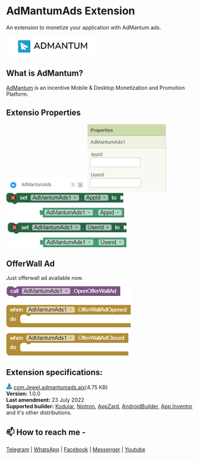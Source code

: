 # AdMantumAds Extension
An extension to monetize your application with AdMantum ads.

<img src="https://github.com/jewelshkjony/AdMantumAds/raw/main/images/cover.png"/>

## What is AdMantum?
<a href="https://admantum.com/">AdMantum</a> is an incentive Mobile & Desktop Monetization and Promotion Platform.

## Extensio Properties
<img src="https://github.com/jewelshkjony/AdMantumAds/raw/main/images/aix.png"/>

<img src="https://github.com/jewelshkjony/AdMantumAds/raw/main/images/property-1.png"/>

<img src="https://github.com/jewelshkjony/AdMantumAds/raw/main/images/property-2.png"/>

## OfferWall Ad
Just offerwall ad available now.

<img src="https://github.com/jewelshkjony/AdMantumAds/raw/main/images/offerwall.png"/>

## Extension specifications:
<img src="https://github.com/jewelshkjony/AdMantumAds/raw/main/images/download.png"/> <a href="https://github.com/jewelshkjony/AdMantumAds/releases/download/1.0.0/com.jewel.admantumads.aix">com.Jewel.admantumads.aix</a>(4.75 KB) \
<b>Version:</b> 1.0.0\
<b>Last amendment:</b> 23 July 2022\
<b>Supported builder:</b> <a href="https://www.kodular.io/">Kodular</a>, <a href="https://niotron.com/">Niotron</a>, <a href="https://appzard.com/">AppZard</a>, <a href="https://androidbuilder.in/">AndroidBuilder</a>, <a href="http://ai2.appinventor.mit.edu/">App Inventor</a> and it's other distributions.


## 📫 How to reach me -

<a href="https://t.me/jewelshkjony">Telegram</a> | <a href="https://wa.me/8801775668913">WhatsApp</a> | <a href="https://fb.com/jewelshkjony">Facebook</a> | <a href="https://m.me/jewelshkjony">Messenger</a> | <a href="https://m.youtube.com/c/JewelShikderJony">Youtube</a>
